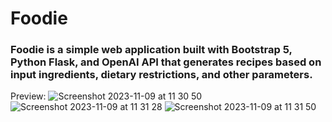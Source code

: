 <h1>Foodie</h1>
<h3>Foodie is a simple web application built with Bootstrap 5, Python Flask, and OpenAI API that generates recipes based on input ingredients, dietary restrictions, and other parameters.</h3>

Preview:
![Screenshot 2023-11-09 at 11 30 50](https://github.com/hermanolvik/Foodie/assets/72079200/1c16898f-0669-4654-b014-2e01b63e5b03)
![Screenshot 2023-11-09 at 11 31 28](https://github.com/hermanolvik/Foodie/assets/72079200/ef256e33-a0f9-4676-ad04-b284886ef146)
![Screenshot 2023-11-09 at 11 31 50](https://github.com/hermanolvik/Foodie/assets/72079200/aa04945b-e20b-43e2-a586-9478799c5052)
